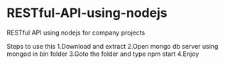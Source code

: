 # RESTful-API-using-nodejs
RESTful API using nodejs for company projects

Steps to use this
1.Download and extract
2.Open mongo db server using mongod in bin folder
3.Goto the folder and type npm start
4.Enjoy
